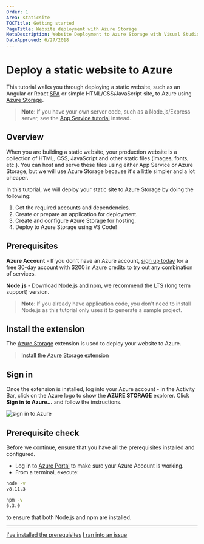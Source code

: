 ```yaml
---
Order: 1
Area: staticsite
TOCTitle: Getting started
PageTitle: Website deployment with Azure Storage
MetaDescription: Website Deployment to Azure Storage with Visual Studio Code
DateApproved: 6/27/2018
---
```

# Deploy a static website to Azure

This tutorial walks you through deploying a static website, such as an Angular or React [SPA](https://en.wikipedia.org/wiki/Single-page_application) or simple HTML/CSS/JavaScript site, to Azure using [Azure Storage](https://docs.microsoft.com/en-us/azure/storage).

> **Note**: If you have your own server code, such as a Node.js/Express server, see the [App Service tutorial](/tutorials/app-service-extension/getting-started.md) instead.

## Overview

When you are building a static website, your production website is a collection of HTML, CSS, JavaScript and other static files (images, fonts, etc.). You can host and serve these files using either App Service or Azure Storage, but we will use Azure Storage because it's a little simpler and a lot cheaper.

In this tutorial, we will deploy your static site to Azure Storage by doing the following:

1. Get the required accounts and dependencies.
1. Create or prepare an application for deployment.
1. Create and configure Azure Storage for hosting.
1. Deploy to Azure Storage using VS Code!

## Prerequisites

**Azure Account** - If you don't have an Azure account, [sign up today](https://azure.microsoft.com/en-us/free/?utm_source=campaign&utm_campaign=vscode-tutorial-static-website&mktingSource=vscode-tutorial-static-website) for a free 30-day account with $200 in Azure credits to try out any combination of services.

**Node.js** - Download [Node.js and npm](https://nodejs.org/en/download), we recommend the LTS (long term support) version.

> **Note**: If you already have application code, you don't need to install Node.js as this tutorial only uses it to generate a sample project.

## Install the extension

The [Azure Storage](https://marketplace.visualstudio.com/items?itemName=ms-azuretools.vscode-azurestorage) extension is used to deploy your website to Azure.

> <a class="tutorial-install-extension-btn" href="vscode:extension/ms-azuretools.vscode-azurestorage">Install the Azure Storage extension</a>

## Sign in

Once the extension is installed, log into your Azure account - in the Activity Bar, click on the Azure logo to show the **AZURE STORAGE** explorer. Click **Sign in to Azure...** and follow the instructions.

![sign in to Azure](images/static-website/sign-in.png)

## Prerequisite check

Before we continue, ensure that you have all the prerequisites installed and configured.

- Log in to [Azure Portal](https://portal.azure.com) to make sure your Azure Account is working.
- From a terminal, execute:

```bash
node -v
v8.11.3

npm -v
6.3.0
```

to ensure that both Node.js and npm are installed.

----

<a class="tutorial-next-btn" href="/tutorials/static-website/create-app">I've installed the prerequisites</a>
<a class="tutorial-feedback-btn" onclick="reportIssue('node-deployment-staticwebsite', 'getting-started')" href="javascript:void(0)">I ran into an issue</a>
